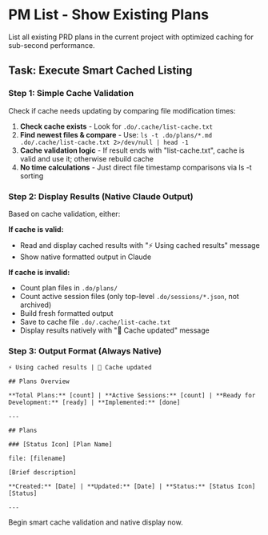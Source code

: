 # PM List - Show Existing Plans

List all existing PRD plans in the current project with optimized caching for sub-second performance.

## Task: Execute Smart Cached Listing

### Step 1: Simple Cache Validation
Check if cache needs updating by comparing file modification times:

1. **Check cache exists** - Look for `.do/.cache/list-cache.txt`
2. **Find newest files & compare** - Use: `ls -t .do/plans/*.md .do/.cache/list-cache.txt 2>/dev/null | head -1`
3. **Cache validation logic** - If result ends with "list-cache.txt", cache is valid and use it; otherwise rebuild cache
4. **No time calculations** - Just direct file timestamp comparisons via ls -t sorting

### Step 2: Display Results (Native Claude Output)
Based on cache validation, either:

**If cache is valid:**
- Read and display cached results with "⚡ Using cached results" message
- Show native formatted output in Claude

**If cache is invalid:**  
- Count plan files in `.do/plans/`
- Count active session files (only top-level `.do/sessions/*.json`, not archived)
- Build fresh formatted output
- Save to cache file `.do/.cache/list-cache.txt`
- Display results natively with "🔄 Cache updated" message

### Step 3: Output Format (Always Native)
```
⚡ Using cached results | 🔄 Cache updated

## Plans Overview

**Total Plans:** [count] | **Active Sessions:** [count] | **Ready for Development:** [ready] | **Implemented:** [done]

---

## Plans

### [Status Icon] [Plan Name]

file: [filename]

[Brief description]

**Created:** [Date] | **Updated:** [Date] | **Status:** [Status Icon] [Status]

---

```

Begin smart cache validation and native display now.